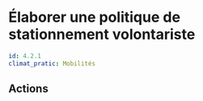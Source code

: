 # Élaborer une politique de stationnement volontariste
```yaml
id: 4.2.1
climat_pratic: Mobilités
```

## Actions